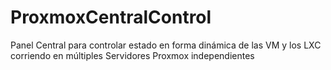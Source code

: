 # ProxmoxCentralControl
Panel Central para controlar estado en forma dinámica de las VM y los LXC corriendo en múltiples Servidores Proxmox independientes

